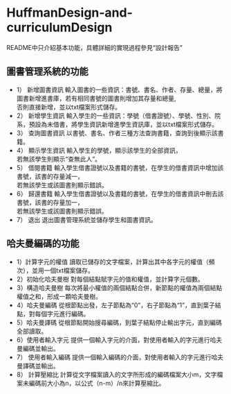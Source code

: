 # HuffmanDesign-and-curriculumDesign
README中只介紹基本功能，具體詳細的實現過程參見“設計報告”
<br>
## 圖書管理系統的功能<br>
* 1）	新增圖書資訊
輸入圖書的一些資訊：書號、書名、作者、存量、總量，將圖書新增進書庫，若有相同書號的圖書則增加其存量和總量,<br>
否則直接新增，並以txt檔案形式儲存。
* 2）	新增學生資訊
輸入學生的一些資訊：學號（借書證號）、學號、性別、院系，預設為未借書，將學生資訊新增進學生資訊庫，並以txt檔案形式儲存。
* 3）	查詢圖書資訊
以書號、書名、作者三種方法查詢書籍，查詢到後顯示該書籍。
* 4）	顯示學生資訊
輸入學生的學號，顯示該學生的全部資訊，<br>
若無該學生則顯示“查無此人”。
* 5）	借閱書籍
輸入學生借書證號以及書籍的書號，在學生的借書資訊中增加該書號，該書的存量減一，<br>
若無該學生或該圖書則顯示錯誤。
* 6）	歸還書籍
輸入學生借書證號以及書籍的書號，在學生的借書資訊中刪去該書號，該書的存量加一，<br>
若無該學生或該圖書則顯示錯誤。
* 7）	退出
退出圖書管理系統並儲存學生和圖書資訊。
## 哈夫曼編碼的功能<br>
* 1）計算字元的權值
	讀取已儲存的文字檔案，計算出其中各字元的權值（頻次），並用一個txt檔案儲存。
* 2）初始化哈夫曼樹
	對每個結點賦字元的值和權值，並計算字元個數。
* 3）構造哈夫曼樹
	每次將最小權值的兩個結點合併，新節點的權值為兩個結點權值之和，形成一顆哈夫曼樹。
* 4）哈夫曼編碼
從根節點出發，左子節點為“0”，右子節點為“1”，直到葉子結點，對每個字元進行編碼。
* 5）哈夫曼譯碼
從根節點開始搜尋編碼，到葉子結點停止輸出字元，直到編碼全部讀取。
* 6）使用者輸入字元
提供一個輸入字元的介面，對使用者輸入的字元進行哈夫曼編碼並輸出。
* 7）	使用者輸入編碼
提供一個輸入編碼的介面，對使用者輸入的字元進行哈夫曼譯碼並輸出。
* 8）	計算壓縮比
計算從文字檔案讀入的文字所形成的編碼檔案大小m，文字檔案未編碼前大小為n，以公式（n-m）/n來計算壓縮比。


